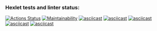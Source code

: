 ### Hexlet tests and linter status:

[![Actions Status](https://github.com/elmo7887/frontend-project-44/workflows/hexlet-check/badge.svg)](https://github.com/elmo7887/frontend-project-44/actions)
[![Maintainability](https://api.codeclimate.com/v1/badges/d4e9fa94dfd507192985/maintainability)](https://codeclimate.com/github/elmo7887/frontend-project-44/maintainability)
[![asciicast](https://asciinema.org/a/QxjEKleLCZf4TnRi1bHl5FWEj.svg)](https://asciinema.org/a/QxjEKleLCZf4TnRi1bHl5FWEj)
[![asciicast](https://asciinema.org/a/fToKssl3jfCeasOo26utQjN1I.svg)](https://asciinema.org/a/fToKssl3jfCeasOo26utQjN1I)
[![asciicast](https://asciinema.org/a/6BEMecGv3YjwWzq3evVxEO8vi.svg)](https://asciinema.org/a/6BEMecGv3YjwWzq3evVxEO8vi)
[![asciicast](https://asciinema.org/a/pWZBQst5jg4JrX5npCr9Jx7fX.svg)](https://asciinema.org/a/pWZBQst5jg4JrX5npCr9Jx7fX)
[![asciicast](https://asciinema.org/a/aeqi5DSUkj3qti6AigE1Kx1BT.svg)](https://asciinema.org/a/aeqi5DSUkj3qti6AigE1Kx1BT)
